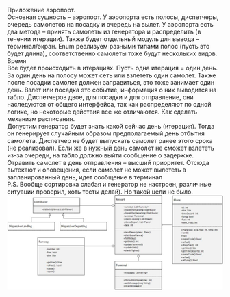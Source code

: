 Приложение аэропорт.  
Основная сущность – аэропорт. У аэропорта есть полосы, диспетчеры, очередь самолетов на посадку и очередь на вылет. У аэропорта есть два метода – принять самолеты из генератора и распределить (в течении итерации). Также будет отдельный модуль для вывода – терминал/экран. Enum реализуем разными типами полос (пусть это будет длина), соответственно самолеты тоже будут нескольких видов.  
Время  
Все будет происходить в итерациях. Пусть одна итерация = один день. За один день на полосу может сеть или взлететь один самолет. Также после посадки самолет должен заправиться, это тоже занимает один день. Взлет или посадка это событие, информация о них выводится на табло. Диспетчеров двое, для посадки и для отправление, они наследуются от общего интерфейса, так как распределяют по одной логике, но некоторые действия все же отличаются.
Как сделать механизм расписания.  
Допустим генератор будет знать какой сейчас день (итерация). Тогда он генерирует случайным образом предполагаемый день отбытия самолета. Диспетчер не будет выпускать самолет ранее этого срока (не реализовал). Если же в нужный день самолет не сможет взлететь из-за очереди, на табло должно выйти сообщение о задержке. Отравить самолет в день отправления – высший приоритет.
Отсюда вытекают и оповещения, если самолет не может вылететь в запланированный день, идет сообщение в терминал  
P.S. Вообще сортировка слабая и генератор не настроен, различные ситуации проверил, хоть тесты делай). Но такой цели не было.  
![diagram](UML/UMLmodel.jpg)